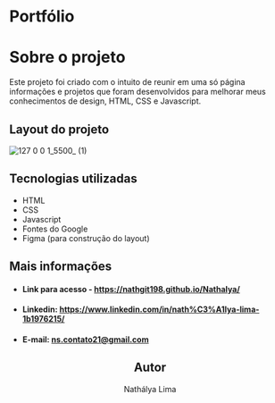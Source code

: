 # Portfólio
# Sobre o projeto
Este projeto foi criado com o intuito de reunir em uma só página informações e projetos que foram desenvolvidos para melhorar meus conhecimentos de design, HTML, CSS e Javascript.

## Layout do projeto
![127 0 0 1_5500_ (1)](https://user-images.githubusercontent.com/83317033/170095795-60f7a6d9-a012-419c-887e-76218fc4390b.png)
## Tecnologias utilizadas
- HTML
- CSS
- Javascript
- Fontes do Google
- Figma (para construção do layout)

## Mais informações
- #### Link para acesso - https://nathgit198.github.io/Nathalya/

- #### Linkedin: https://www.linkedin.com/in/nath%C3%A1lya-lima-1b1976215/

- #### E-mail: ns.contato21@gmail.com

<h2 align="center">Autor</h2>
<p align="center">Nathálya Lima </p>
